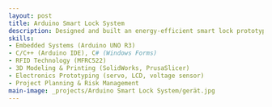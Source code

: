 ```yaml
---
layout: post
title: Arduino Smart Lock System
description: Designed and built an energy-efficient smart lock prototype for cabinets, combining RFID authentication and keypad access. The system features real-time battery monitoring, EEPROM-based user management, and a 3D-printed housing. A C# desktop interface allows remote access and UID management. Completed in 13 weeks with a total cost of €62.75.
skills: 
- Embedded Systems (Arduino UNO R3)
- C/C++ (Arduino IDE), C# (Windows Forms)
- RFID Technology (MFRC522)
- 3D Modeling & Printing (SolidWorks, PrusaSlicer)
- Electronics Prototyping (servo, LCD, voltage sensor)
- Project Planning & Risk Management
main-image: _projects/Arduino Smart Lock System/gerät.jpg 
---
```

